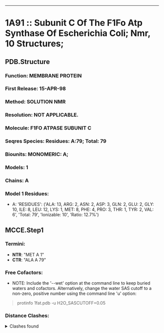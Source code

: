 ---
# 1A91 :: Subunit C Of The F1Fo Atp Synthase Of Escherichia Coli; Nmr, 10 Structures;
## PDB.Structure
### Function: MEMBRANE PROTEIN
### First Release: 15-APR-98
### Method: SOLUTION NMR
### Resolution: NOT APPLICABLE.
### Molecule: F1FO ATPASE SUBUNIT C
### Seqres Species: Residues: A:79; Total: 79
### Biounits: MONOMERIC: A;
### Models: 1
### Chains: A
### Model 1 Residues:
  - A:
 'RESIDUES': ('ALA: 13, ARG: 2, ASN: 2, ASP: 3, GLN: 2, GLU: 2, GLY: 10, ILE: 8, LEU: 12, LYS: 1, MET: 8, PHE: 4, PRO: 3, THR: 1, TYR: 2, VAL: 6', 'Total: 79', 'Ionizable: 10',
              'Ratio: 12.7%')

## MCCE.Step1
### Termini:
 - <strong>NTR</strong>: "MET A   1"
 - <strong>CTR</strong>: "ALA A  79"

### Free Cofactors:
  - NOTE: Include the '--wet' option at the command line to keep buried waters and cofactors. Alternatively, change the water SAS cutoff to a non-zero, positive number using the command line 'u' option:
  > protinfo 1fat.pdb -u H2O_SASCUTOFF=0.05

### Distance Clashes:
<details><summary>Clashes found</summary>

- d= 1.55: " CA  NTR A   1" to " CB  MET A   1"

</details>

